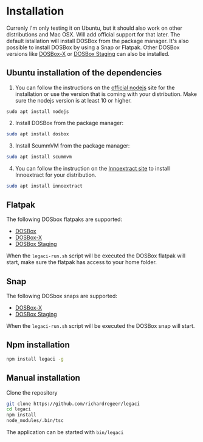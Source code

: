 # Installation
Currenly I'm only testing it on Ubuntu, but it should also work on other distributions and Mac OSX. Will add official support for that later. The default istallation will install DOSBox from the package manager. It's also possible to install DOSBox by using a Snap or Flatpak. Other DOSBox versions like [DOSBox-X](https://dosbox-x.com/) or [DOSBox Staging](https://dosbox-staging.github.io/about/) can also be installed.

## Ubuntu installation of the dependencies
1. You can follow the instructions on the [official nodejs](https://github.com/nodesource/distributions/blob/master/README.md) site for the installation or use the version that is coming with your distribution. Make sure the nodejs version is at least 10 or higher.
```
sudo apt install nodejs
```
2. Install DOSBox from the package manager:
```bash
sudo apt install dosbox
```
3. Install ScummVM from the package manager:
```bash
sudo apt install scummvm
```
4. You can follow the instruction on the [Innoextract site](https://constexpr.org/innoextract/install) to install Innoextract for your distribution.
```bash
sudo apt install innoextract
```

## Flatpak
The following DOSbox flatpaks are supported:
 - [DOSBox](https://flathub.org/apps/details/com.dosbox.DOSBox)
 - [DOSBox-X](https://flathub.org/apps/details/com.dosbox_x.DOSBox-X)
 - [DOSBox Staging](https://flathub.org/apps/details/io.github.dosbox-staging)

When the `legaci-run.sh` script will be executed the DOSBox flatpak will start, make sure the flatpak has access to your home folder.

## Snap
The following DOSbox snaps are supported:
 - [DOSBox-X](https://snapcraft.io/dosbox-x)
 - [DOSBox Staging](https://snapcraft.io/dosbox-staging)

When the `legaci-run.sh` script will be executed the DOSBox snap will start.

## Npm installation
```bash
npm install legaci -g
```

## Manual installation
Clone the repository
```bash
git clone https://github.com/richardregeer/legaci
cd legaci
npm install
node_modules/.bin/tsc
```

The application can be started with `bin/legaci`
